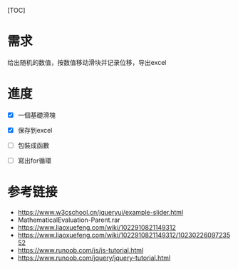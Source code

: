 [TOC]

# 需求

给出随机的数值，按数值移动滑块并记录位移，导出excel

# 進度

- [x] 一個基礎滑塊
- [x] 保存到excel
- [ ] 包裝成函數
- [ ] 寫出for循環





# 参考链接

- <https://www.w3cschool.cn/jqueryui/example-slider.html>
- MathematicalEvaluation-Parent.rar
- <https://www.liaoxuefeng.com/wiki/1022910821149312>
- <https://www.liaoxuefeng.com/wiki/1022910821149312/1023022609723552>
- <https://www.runoob.com/js/js-tutorial.html>
- <https://www.runoob.com/jquery/jquery-tutorial.html>